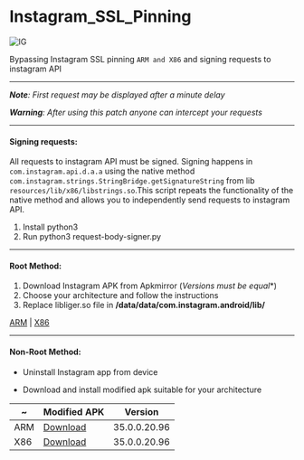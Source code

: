 # Instagram_SSL_Pinning


![IG](https://raw.githubusercontent.com/pouyadarabi/Instagram_SSL_Pinning/master/ig.png)

Bypassing Instagram SSL pinning `ARM and X86` and signing requests to instagram API

---

***Note**: First request may be displayed after a minute delay*

***Warning**: After using this patch anyone can intercept your requests*

---

#### Signing requests:

All requests to instagram API must be signed. Signing happens in `com.instagram.api.d.a.a` using the native method `com.instagram.strings.StringBridge.getSignatureString` from lib `resources/lib/x86/libstrings.so`.This script repeats the functionality of the native method and allows you to independently send requests to instagram API.

1. Install python3
2. Run python3 request-body-signer.py

---

#### Root Method:

1. Download Instagram APK from Apkmirror (*Versions must be equal**)
2. Choose your architecture and follow the instructions
3. Replace libliger.so file in **/data/data/com.instagram.android/lib/**

[ARM](https://github.com/pouyadarabi/Instagram_SSL_Pinning/tree/master/arm) | [X86](https://github.com/pouyadarabi/Instagram_SSL_Pinning/tree/master/x86)

---

#### Non-Root Method:

- Uninstall Instagram app from device

- Download and install modified apk suitable for your architecture


~ | Modified APK | Version
--- | --- | ---
ARM | [Download](https://github.com/pouyadarabi/Instagram_SSL_Pinning/blob/master/arm/com.instagram.android_35.0.0.20.96_minAPI16(arm).apk) | 35.0.0.20.96
X86 | [Download](https://github.com/pouyadarabi/Instagram_SSL_Pinning/blob/master/x86/com.instagram.android_35.0.0.20.96_minAPI16(x86).apk) | 35.0.0.20.96
